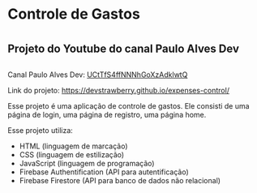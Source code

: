 # Controle de Gastos <h1>
## Projeto do Youtube do canal Paulo Alves Dev <h2>
Canal Paulo Alves Dev: [UCtTfS4ffNNNhGoXzAdklwtQ](https://youtube.com/@pauloalvesdev4397?si=Fm2XDPyFAZcjpBuv)

Link do projeto: https://devstrawberry.github.io/expenses-control/

Esse projeto é uma aplicação de controle de gastos. Ele consisti de uma página de login, uma página de registro, uma página home.

Esse projeto utiliza:
* HTML (linguagem de marcação)
* CSS (linguagem de estilização)
* JavaScript (linguagem de programação)
* Firebase Authentification (API para autentificação)
* Firebase Firestore (API para banco de dados não relacional)
